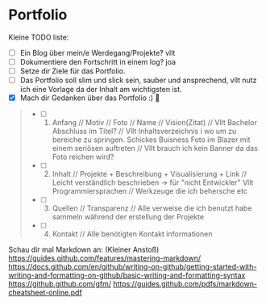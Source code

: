 # Portfolio


Kleine TODO liste:
  - [ ] Ein Blog über mein/e Werdegang/Projekte? vllt
  - [ ] Dokumentiere den Fortschritt in einem log? joa  
  - [ ] Setze dir Ziele für das Portfolio.
  - [ ] Das Portfolio soll slim und slick sein, sauber und ansprechend, vllt nutz ich eine Vorlage da der Inhalt am wichtigsten ist.
  - [X] Mach dir Gedanken über das Portfolio :) 🐾
    
  > - [ ] 1. Anfang     // Motiv // Foto // Name // Vision(Zitat) // Vllt Bachelor Abschluss im Titel? // Vllt Inhaltsverzeichnis i wo um zu bereiche zu springen.
                          Schickes Buisness Foto im Blazer mit einem seriösen auftreten // Vllt brauch ich kein Banner da das Foto reichen wird? 
  > - [ ] 2. Inhalt     // Projekte + Beschreibung + Visualisierung + Link // Leicht verständlich beschrieben -> für "nicht Entwickler"
                          Vllt Programmiersprachen // Werkzeuge die ich behersche etc 
  > - [ ] 3. Quellen    // Transparenz // Alle verweise die ich benutzt habe sammeln während der erstellung der Projekte
  > - [ ] 4. Kontakt    // Alle benötigten Kontakt informationen 
  
Schau dir mal Markdown an: (Kleiner Anstoß)
https://guides.github.com/features/mastering-markdown/
https://docs.github.com/en/github/writing-on-github/getting-started-with-writing-and-formatting-on-github/basic-writing-and-formatting-syntax
https://github.github.com/gfm/
https://guides.github.com/pdfs/markdown-cheatsheet-online.pdf
